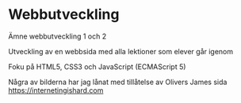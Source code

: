 # Webbutveckling

Ämne webbutveckling 1 och 2

Utveckling av en webbsida med alla lektioner som elever går igenom

Foku på HTML5, CSS3 och JavaScript (ECMAScript 5)



Några av bilderna har jag lånat med tillåtelse av Olivers James sida https://internetingishard.com

